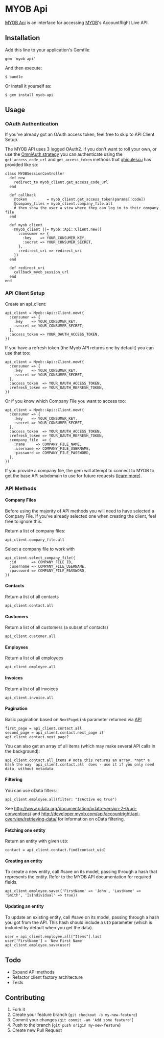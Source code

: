 # MYOB Api

[MYOB Api](https://github.com/davidlumley/myob-api) is an interface for accessing [MYOB](http://developer.myob.com/api/accountright/v2/)'s AccountRight Live API.

## Installation

Add this line to your application's Gemfile:

    gem 'myob-api'

And then execute:

    $ bundle

Or install it yourself as:

    $ gem install myob-api

## Usage

### OAuth Authentication

If you've already got an OAuth access token, feel free to skip to API Client Setup.

The MYOB API uses 3 legged OAuth2. If you don't want to roll your own, or use the [OmniAuth strategy](https://github.com/davidlumley/omniauth-myob) you can authenticate using the `get_access_code_url` and `get_access_token` methods that [ghiculescu](https://github.com/ghiculescu) has provided like so:

    class MYOBSessionController
      def new
        redirect_to myob_client.get_access_code_url
      end

      def callback
        @token         = myob_client.get_access_token(params[:code])
        @company_files = myob_client.company_file.all
        # then show the user a view where they can log in to their company file
      end

      def myob_client
        @myob_client ||= Myob::Api::Client.new({
          :consumer => {
            :key    => YOUR_CONSUMER_KEY,
            :secret => YOUR_CONSUMER_SECRET,
          },
          :redirect_uri => redirect_uri
        })
      end

      def redirect_uri
        callback_myob_session_url
      end
    end

### API Client Setup

Create an api_client:

    api_client = Myob::Api::Client.new({
      :consumer => {
        :key    => YOUR_CONSUMER_KEY,
        :secret => YOUR_CONSUMER_SECRET,
      },
      :access_token => YOUR_OAUTH_ACCESS_TOKEN,
    })

If you have a refresh token (the Myob API returns one by default) you can use that too:

    api_client = Myob::Api::Client.new({
      :consumer => {
        :key    => YOUR_CONSUMER_KEY,
        :secret => YOUR_CONSUMER_SECRET,
      },
      :access_token  => YOUR_OAUTH_ACCESS_TOKEN,
      :refresh_token => YOUR_OAUTH_REFRESH_TOKEN,
    })

Or if you know which Company File you want to access too:

    api_client = Myob::Api::Client.new({
      :consumer => {
        :key    => YOUR_CONSUMER_KEY,
        :secret => YOUR_CONSUMER_SECRET,
      },
      :access_token  => YOUR_OAUTH_ACCESS_TOKEN,
      :refresh_token => YOUR_OAUTH_REFRESH_TOKEN,
      :company_file  => {
        :name     => COMPANY_FILE_NAME,
        :username => COMPANY_FILE_USERNAME,
        :password => COMPANY_FILE_PASSWORD,
      },
    })

If you provide a company file, the gem will attempt to connect to MYOB to get the base API subdomain to use for future requests ([learn more](http://developer.myob.com/api/accountright/best-practice-guides/hypermedia-and-uris/)).

### API Methods

#### Company Files

Before using the majority of API methods you will need to have selected a Company File. If you've already selected one when creating the client, feel free to ignore this.

Return a list of company files:

    api_client.company_file.all

Select a company file to work with

    api_client.select_company_file({
      :id       => COMPANY_FILE_ID,
      :username => COMPANY_FILE_USERNAME,
      :password => COMPANY_FILE_PASSWORD,
    })

#### Contacts

Return a list of all contacts

    api_client.contact.all

#### Customers

Return a list of all customers (a subset of contacts)

    api_client.customer.all

#### Employees

Return a list of all employees

    api_client.employee.all

#### Invoices

Return a list of all invoices

    api_client.invoice.all

#### Pagination

Basic pagination based on `NextPageLink` parameter returned via [API](http://developer.myob.com/api/accountright/api-overview/retrieving-data/)

    first_page = api_client.contact.all
    second_page = api_client.contact.next_page if api_client.contact.next_page?

You can also get an array of all items (which may make several API calls in the background):

    api_client.contact.all_items # note this returns an array, *not* a hash the way `api_client.contact.all` does - use it if you only need data, without metadata

#### Filtering

You can use oData filters:

    api_client.employee.all(filter: "IsActive eq true")

See http://www.odata.org/documentation/odata-version-2-0/uri-conventions/ and http://developer.myob.com/api/accountright/api-overview/retrieving-data/ for information on oData filtering.

#### Fetching one entity

Return an entity with given `UID`:

    contact = api_client.contact.find(contact_uid)

#### Creating an entity

To create a new entity, call #save on its model, passing through a hash that represents the entity. Refer to the MYOB API documentation for required fields.

    api_client.employee.save({'FirstName' => 'John', 'LastName' => 'Smith', 'IsIndividual' => true})

#### Updating an entity

To update an existing entity, call #save on its model, passing through a hash you got from the API. This hash should include a `UID` parameter (which is included by default when you get the data).

    user = api_client.employee.all["Items"].last
    user['FirstName'] = 'New First Name'
    api_client.employee.save(user)

## Todo

- Expand API methods
- Refactor client factory architecture
- Tests

## Contributing

1. Fork it
2. Create your feature branch (`git checkout -b my-new-feature`)
3. Commit your changes (`git commit -am 'Add some feature'`)
4. Push to the branch (`git push origin my-new-feature`)
5. Create new Pull Request
